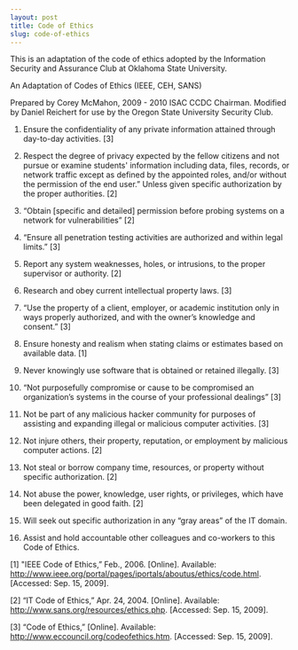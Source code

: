 ```yaml
---
layout: post
title: Code of Ethics
slug: code-of-ethics
---
```


This is an adaptation of the code of ethics adopted by the Information Security
and Assurance Club at Oklahoma State University.

An Adaptation of Codes of Ethics (IEEE, CEH, SANS)

Prepared by Corey McMahon, 2009 - 2010 ISAC CCDC Chairman.  Modified by Daniel
Reichert for use by the Oregon State University Security Club.

1. Ensure the confidentiality of any private information attained through
day-to-day activities. [3]

2. Respect the degree of privacy expected by the fellow citizens and not pursue
or examine students' information including data, files, records, or network
traffic except as defined by the appointed roles, and/or without the permission
of the end user.”  Unless given specific authorization by the proper
authorities. [2]

3. “Obtain [specific and detailed] permission before probing systems on a
network for vulnerabilities” [2]

4. “Ensure all penetration testing activities are authorized and within legal
limits.” [3]

5. Report any system weaknesses, holes, or intrusions, to the proper supervisor 
or authority.  [2]

6. Research and obey current intellectual property laws. [3]

7. “Use the property of a client, employer, or academic institution only in
ways properly authorized, and with the owner’s knowledge and consent.” [3]

8. Ensure honesty and realism when stating claims or estimates based on
available data. [1]

9. Never knowingly use software that is obtained or retained illegally. [3]

10. “Not purposefully compromise or cause to be compromised an organization’s
systems in the course of your professional dealings” [3]

11. Not be part of any malicious hacker community for purposes of assisting and
expanding illegal or malicious computer activities.  [3]

12. Not injure others, their property, reputation, or employment by malicious
computer actions.  [2]

13. Not steal or borrow company time, resources, or property without specific
authorization. [2]

14. Not abuse the power, knowledge, user rights, or privileges, which have been
delegated in good faith.  [2]

15. Will seek out specific authorization in any “gray areas” of the IT domain.

16. Assist and hold accountable other colleagues and co-workers to this Code of
Ethics.

[1] "IEEE Code of Ethics,” Feb., 2006. [Online]. Available: http://www.ieee.org/portal/pages/iportals/aboutus/ethics/code.html. [Accessed: Sep. 15, 2009].

[2] “IT Code of Ethics,” Apr. 24, 2004. [Online]. Available: http://www.sans.org/resources/ethics.php. [Accessed: Sep. 15, 2009].

[3] “Code of Ethics,” [Online]. Available: http://www.eccouncil.org/codeofethics.htm. [Accessed: Sep. 15, 2009].


